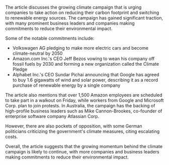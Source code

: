 The article discusses the growing climate campaign that is urging companies to take action on reducing their carbon footprint and switching to renewable energy sources. The campaign has gained significant traction, with many prominent business leaders and companies making commitments to reduce their environmental impact.

Some of the notable commitments include:

* Volkswagen AG pledging to make more electric cars and become climate-neutral by 2050
* Amazon.com Inc.'s CEO Jeff Bezos vowing to wean his company off fossil fuels by 2030 and forming a new organization called the Climate Pledge
* Alphabet Inc.'s CEO Sundar Pichai announcing that Google has agreed to buy 1.6 gigawatts of wind and solar power, describing it as a record purchase of renewable energy by a single company

The article also mentions that over 1,500 Amazon employees are scheduled to take part in a walkout on Friday, while workers from Google and Microsoft Corp. plan to join protests. In Australia, the campaign has the backing of high-profile business leaders such as Mike Cannon-Brookes, co-founder of enterprise software company Atlassian Corp.

However, there are also pockets of opposition, with some German politicians criticizing the government's climate measures, citing escalating costs.

Overall, the article suggests that the growing momentum behind the climate campaign is likely to continue, with more companies and business leaders making commitments to reduce their environmental impact.